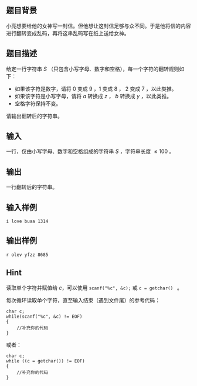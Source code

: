 ## 题目背景

 小亮想要给他的女神写一封信。但他想让这封信足够与众不同。于是他将信的内容进行翻转变成乱码，再将这串乱码写在纸上送给女神。

## 题目描述

给定一行字符串 $S$ （只包含小写字母、数字和空格），每一个字符的翻转规则如下：

- 如果该字符是数字，请将 $0$ 变成 $9$ ，$1$ 变成 $8$ ， $2$ 变成 $7$ ，以此类推。
- 如果该字符是小写字母，请将 $a$ 转换成 $z$ ， $b$ 转换成 $y$ ，以此类推。
- 空格字符保持不变。

请输出翻转后的字符串。

## 输入

一行，仅由小写字母、数字和空格组成的字符串 $S$ ，字符串长度 $\leq 100$ 。

## 输出

一行翻转后的字符串。

## 输入样例


    i love buaa 1314


## 输出样例


    r olev yfzz 8685

## Hint

读取单个字符并赋值给 $c$，可以使用 `scanf("%c", &c);` 或 `c = getchar() ` 。

每次循环读取单个字符，直至输入结束（遇到文件尾）的参考代码：

    char c;
    while(scanf("%c", &c) != EOF)
    {
        //补充你的代码
    }

或者：

    char c;
    while ((c = getchar()) != EOF)
    {
        //补充你的代码
    }






